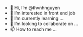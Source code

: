 - 👋 Hi, I’m @thvnhnguyen
- 👀 I’m interested in front end job
- 🌱 I’m currently learning ...
- 💞️ I’m looking to collaborate on ...
- 📫 How to reach me ...

<!---
thvnhnguyen/thvnhnguyen is a ✨ special ✨ repository because its `README.md` (this file) appears on your GitHub profile.
You can click the Preview link to take a look at your changes.
--->
